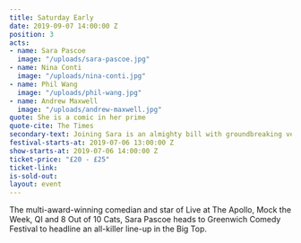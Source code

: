 ```yaml
---
title: Saturday Early
date: 2019-09-07 14:00:00 Z
position: 3
acts:
- name: Sara Pascoe
  image: "/uploads/sara-pascoe.jpg"
- name: Nina Conti
  image: "/uploads/nina-conti.jpg"
- name: Phil Wang
  image: "/uploads/phil-wang.jpg"
- name: Andrew Maxwell
  image: "/uploads/andrew-maxwell.jpg"
quote: She is a comic in her prime
quote-cite: The Times
secondary-text: Joining Sara is an almighty bill with groundbreaking ventriloquist and British Comedy Award winner Nina Conti, Taskmaster star Phil Wang and Irish raconteur Andrew Maxwell as host.
festival-starts-at: 2019-07-06 13:00:00 Z
show-starts-at: 2019-07-06 14:00:00 Z
ticket-price: "£20 - £25"
ticket-link:
is-sold-out:
layout: event
---
```


The multi-award-winning comedian and star of Live at The Apollo, Mock the Week, QI and 8 Out of 10 Cats, Sara Pascoe heads to Greenwich Comedy Festival to headline an all-killer line-up in the Big Top.